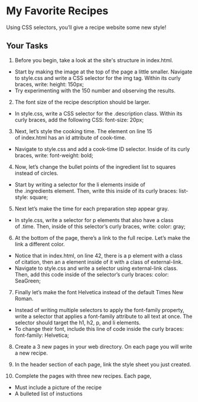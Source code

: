 # My Favorite Recipes

Using CSS selectors, you’ll give a recipe website some new style!

## Your Tasks

1.  Before you begin, take a look at the site's structure in index.html.

- Start by making the image at the top of the page a little smaller. Navigate to style.css and write a CSS selector for the img tag.  Within its curly braces, write: height: 150px;
- Try experimenting with the 150 number and observing the results.

2.  The font size of the recipe description should be larger. 

- In style.css, write a CSS selector for the .description class. Within its curly braces, add the following CSS: font-size: 20px;

3. Next, let’s style the cooking time. The element on line 15 of index.html has an id attribute of cook-time. 

- Navigate to style.css and add a cook-time ID selector. Inside of its curly braces, write: font-weight: bold;


4. Now, let’s change the bullet points of the ingredient list to squares instead of circles. 

- Start by writing a selector for the li elements inside of the .ingredients element.
Then, write this inside of its curly braces:  list-style: square;


5. Next let’s make the time for each preparation step appear gray. 

- In style.css, write a selector for p elements that also have a class of .time.  Then, inside of this selector’s curly braces, write: color: gray;

6. At the bottom of the page, there’s a link to the full recipe. Let’s make the link a different color. 

- Notice that in index.html, on line 42, there is a p element with a class of citation, then an a element inside of it with a class of external-link. 
- Navigate to style.css and write a selector using external-link class.  Then, add this code inside of the selector’s curly braces: color: SeaGreen;

7. Finally let’s make the font Helvetica instead of the default Times New Roman. 

- Instead of writing multiple selectors to apply the font-family property, write a selector that applies a font-family attribute to all text at once. The selector should target the h1, h2, p, and li elements.
- To change their font, include this line of code inside the curly braces: font-family: Helvetica;

8. Create a 3 new pages in your web directory.  On each page you will write a new recipe.

9. In the header section of each page, link the style sheet you just created.

10. Complete the pages with three new recipes. Each page, 

- Must include a picture of the recipe
- A bulleted list of instuctions



